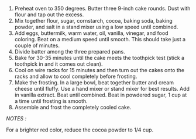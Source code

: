 1) Preheat oven to 350 degrees. Butter three 9-inch cake rounds. Dust with flour and tap out the excess.
2) Mix together flour, sugar, cornstarch, cocoa, baking soda, baking powder, and salt in a stand mixer using a low speed until combined.
3) Add eggs, buttermilk, warm water, oil, vanilla, vinegar, and food coloring. Beat on a medium speed until smooth. This should take just a couple of minutes.
4) Divide batter among the three prepared pans.
5) Bake for 30-35 minutes until the cake meets the toothpick test (stick a toothpick in and it comes out clean).
6) Cool on wire racks for 15 minutes and then turn out the cakes onto the racks and allow to cool completely before frosting.
7) Make the frosting. In a large bowl, beat together butter and cream cheese until fluffy. Use a hand mixer or stand mixer for best results. Add in vanilla extract. Beat until combined. Beat in powdered sugar, 1 cup at a time until frosting is smooth.
8) Assemble and frost the completely cooled cake.



*NOTES :*

For a brighter red color, reduce the cocoa powder to 1/4 cup. 